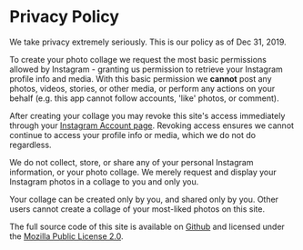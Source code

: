 # Privacy Policy

We take privacy extremely seriously. This is our policy as of Dec 31, 2019.

To create your photo collage we request the most basic permissions allowed by Instagram - granting us permission to retrieve your Instagram profile info and media. With this basic permission we **cannot** post any photos, videos, stories, or other media, or perform any actions on your behalf (e.g. this app cannot follow accounts, 'like' photos, or comment).

After creating your collage you may revoke this site's access immediately through your [Instagram Account page](https://www.instagram.com/accounts/manage_access/?hl=en). Revoking access ensures we cannot continue to access your profile info or media, which we do not do regardless.

We do not collect, store, or share any of your personal Instagram information, or your photo collage. We merely request and display your Instagram photos in a collage to you and only you.

Your collage can be created only by you, and shared only by you. Other users cannot create a collage of your most-liked photos on this site.

The full source code of this site is available on [Github](https://github.com/brettdewoody/top-x-of-y) and licensed under the [Mozilla Public License 2.0](https://github.com/brettdewoody/top-x-of-y/blob/master/LICENSE.md).
    
